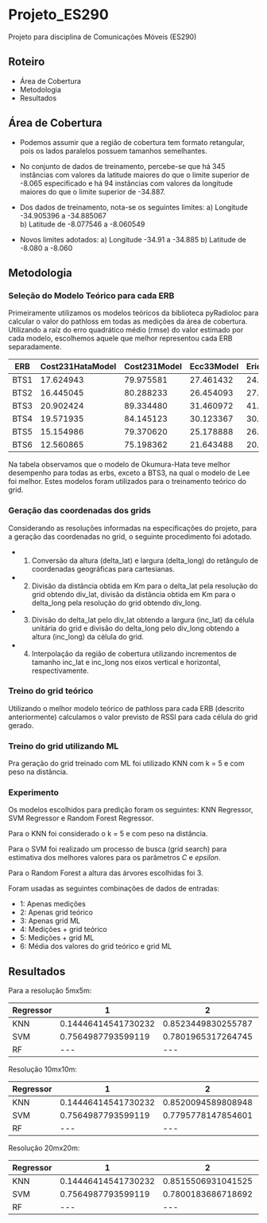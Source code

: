 # Projeto_ES290
Projeto para disciplina de Comunicações Móveis (ES290)


## Roteiro 

* Área de Cobertura
* Metodologia
* Resultados

## Área de Cobertura

* Podemos assumir que a região de cobertura tem formato retangular, pois os lados paralelos possuem tamanhos semelhantes.

* No conjunto de dados de treinamento, percebe-se que há 345 instâncias com valores da latitude maiores do que o limite superior de -8.065 especificado e há 94  instâncias com valores da longitude maiores do que o limite superior de -34.887.

* Dos dados de treinamento, nota-se os seguintes limites:
a) Longitude -34.905396 a -34.885067  
b) Latitude de -8.077546 a -8.060549

* Novos limites adotados:
a) Longitude -34.91 a -34.885 
b) Latitude de -8.080 a -8.060


## Metodologia

### Seleção do Modelo Teórico para cada ERB

Primeiramente utilizamos os modelos teóricos da biblioteca pyRadioloc para calcular o valor do pathloss em todas as medições da área de cobertura. Utilizando a raíz do erro quadrático médio (rmse) do valor estimado por cada modelo, escolhemos aquele que melhor representou cada ERB separadamente.

| ERB | Cost231HataModel | Cost231Model | Ecc33Model | EricssonModel | FlatEarth | FreeSpace |  LeeModel | OkumuraHataModel | SuiModel |
|-----|-----|-----|-----|-----|-----|-----|-----|-----|-----|
| BTS1     |    17.624943  |   79.975581 |  27.461432  |    24.931280 | 46.497849 | 27.002408  | 20.432320  |       15.038467 | 15.640246 |
| BTS2   |      16.445045  |   80.288233 |  26.454093   |   27.055422 | 45.264987 | 27.319475 | 18.842004     |    13.567555 | 14.601927 |
| BTS3   |      20.902424  |   89.334480 |  31.460972  |    41.221744 | 33.838294 | 23.447016 |  8.748844  |       16.451115 | 18.801550 |
| BTS4   |      19.571935   |  84.145123 |  30.123367  |    30.050532 | 41.737090 | 24.105663 | 16.549362  |       16.096583 | 16.630893 |
| BTS5  |       15.154986  |   79.370620 |  25.178888 |     26.031283  | 45.624992 | 28.461849 | 18.711919    |     12.336439 | 13.204896 |
| BTS6  |       12.560865  |   75.198362 |  21.643488  |    20.856594 | 49.525607 | 32.287251 |  21.857261   |      10.965627 | 11.462824 |

Na tabela observamos que o modelo de Okumura-Hata teve melhor desempenho para todas as erbs, exceto a BTS3, na qual o modelo de Lee foi melhor. Estes modelos foram utilizados para o treinamento teórico do grid.


### Geração das coordenadas dos grids

Considerando as resoluções informadas na especificações do projeto, para a geração das coordenadas no grid, o seguinte procedimento foi adotado.


* 1) Conversão da altura (delta\_lat) e largura (delta\_long) do retângulo de coordenadas geográficas para cartesianas.

* 2) Divisão da distância obtida em Km para o delta\_lat pela resolução do grid obtendo div\_lat, divisão da distância obtida em Km para o delta\_long pela resolução do grid obtendo div\_long.

* 3) Divisão do delta\_lat pelo div\_lat obtendo a largura (inc\_lat) da célula unitária do grid e divisão do delta\_long pelo div\_long obtendo a altura (inc\_long) da célula do grid.

* 4) Interpolação da região de cobertura utilizando incrementos de tamanho inc\_lat e inc\_long nos eixos vertical e horizontal, respectivamente.

### Treino do grid teórico

Utilizando o melhor modelo teórico de pathloss para cada ERB (descrito anteriormente) calculamos o valor previsto de RSSI para cada célula do grid gerado.

### Treino do grid utilizando ML

Pra geração do grid treinado com ML foi utilizado KNN com k = 5 e com peso na distância.


### Experimento

Os modelos escolhidos para predição foram os seguintes: KNN Regressor, SVM Regressor e Random Forest Regressor.

Para o KNN foi considerado o k = 5 e com peso na distância.

Para o SVM foi realizado um processo de busca (grid search) para estimativa dos melhores valores para os parâmetros _C_ e _epsilon_.

Para o Random Forest a altura das árvores escolhidas foi 3. 

Foram usadas as seguintes combinações de dados de entradas:

* 1: Apenas medições
* 2: Apenas grid teórico
* 3: Apenas grid ML
* 4: Medições + grid teórico
* 5: Medições + grid ML
* 6: Média dos valores do grid teórico e grid ML
 

## Resultados

Para a resolução 5mx5m:

| Regressor | 1 | 2 | 3 | 4 | 5 | 6 |
|---|---|---|---|---|---|---|
| KNN | 0.14446414541730232 | 0.8523449830255787 | 0.19385809020733116 | 0.18442363355325134 | 0.1944177026693642 | 0.23948646756694203 |
| SVM | 0.7564987793599119 | 0.7801965317264745 | ---  | 0.7526594630662313 | --- | 0.7795132074313813 | 
| RF | --- | --- | --- | --- | --- | --- |

Resolução 10mx10m:

| Regressor | 1 | 2 | 3 | 4 | 5 | 6 |
|---|---|---|---|---|---|---|
| KNN | 0.14446414541730232 | 0.8520094589808948 | 0.2029580155629249 | 0.18435662299910396 | 0.19455949984335072 | 0.23941097039171727 |
| SVM | 0.7564987793599119 | 0.7795778147854601 | ---  | 0.7528739709681902 | --- | 0.778294269794386 | 
| RF | --- | --- | --- | --- | --- | --- |



Resolução 20mx20m:

| Regressor | 1 | 2 | 3 | 4 | 5 | 6 |
|---|---|---|---|---|---|---|
| KNN | 0.14446414541730232 | 0.8515506931041525 | 0.2233488453106654 | 0.1843372144382984 | 0.2027873970277777 | 0.24303338164279928 |
| SVM | 0.7564987793599119 | 0.7800183686718692 | 0.7273876974758953 | 0.7529093556387751 | 0.7142446465294074 | 0.7738708170783751 |
| RF | --- | --- | --- | --- | --- | --- |







